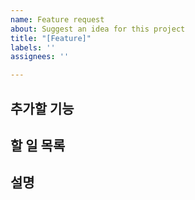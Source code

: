 ```yaml
---
name: Feature request
about: Suggest an idea for this project
title: "[Feature]"
labels: ''
assignees: ''

---
```


## 추가할 기능

## 할 일 목록

## 설명
